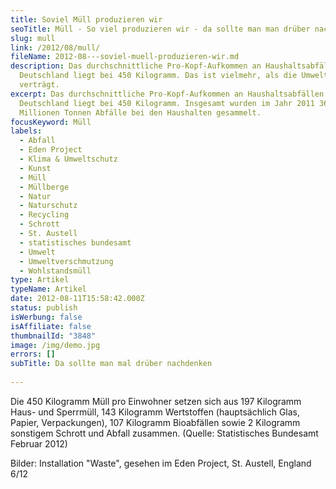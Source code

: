 ```yaml
---
title: Soviel Müll produzieren wir
seoTitle: Müll - So viel produzieren wir - da sollte man man drüber nachdenken
slug: mull
link: /2012/08/mull/
fileName: 2012-08---soviel-muell-produzieren-wir.md
description: Das durchschnittliche Pro-Kopf-Aufkommen an Haushaltsabfällen in
  Deutschland liegt bei 450 Kilogramm. Das ist vielmehr, als die Umwelt
  verträgt.
excerpt: Das durchschnittliche Pro-Kopf-Aufkommen an Haushaltsabfällen in
  Deutschland liegt bei 450 Kilogramm. Insgesamt wurden im Jahr 2011 36,8
  Millionen Tonnen Abfälle bei den Haushalten gesammelt.
focusKeyword: Müll
labels:
  - Abfall
  - Eden Project
  - Klima & Umweltschutz
  - Kunst
  - Müll
  - Müllberge
  - Natur
  - Naturschutz
  - Recycling
  - Schrott
  - St. Austell
  - statistisches bundesamt
  - Umwelt
  - Umweltverschmutzung
  - Wohlstandsmüll
type: Artikel
typeName: Artikel
date: 2012-08-11T15:58:42.000Z
status: publish
isWerbung: false
isAffiliate: false
thumbnailId: "3848"
image: /img/demo.jpg
errors: []
subTitle: Da sollte man mal drüber nachdenken
  
---
```


Die 450 Kilogramm Müll pro Einwohner setzen sich aus 197 Kilogramm Haus- und
Sperrmüll, 143 Kilogramm Wertstoffen (hauptsächlich Glas, Papier, Verpackungen),
107 Kilogramm Bioabfällen sowie 2 Kilogramm sonstigem Schrott und Abfall
zusammen. (Quelle: Statistisches Bundesamt Februar 2012)

Bilder: Installation "Waste", gesehen im Eden Project, St. Austell, England 6/12

&nbsp;

  